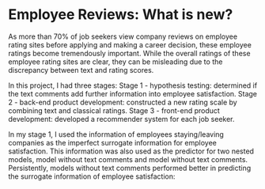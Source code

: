 # Employee Reviews: What is new?

As more than 70% of job seekers view company reviews on employee rating sites before applying and making a career decision, these employee ratings become tremendously important. While the overall ratings of these employee rating sites are clear, they can be misleading due to the discrepancy between text and rating scores. 

In this project, I had three stages:
  Stage 1 - hypothesis testing: determined if the text comments add further information into employee   satisfaction.
  Stage 2 - back-end product development: constructed a new rating scale by combining text and classical ratings.
  Stage 3 - front-end product development: developed a recommender system for each job seeker.

In my stage 1, I used the information of employees staying/leaving companies as the imperfect surrogate information for employee satisfaction. This information was also used as the predictor for two nested models, model without text comments and model without text comments. Persistently, models without text comments performed better in predicting the surrogate information of employee satisfaction:














